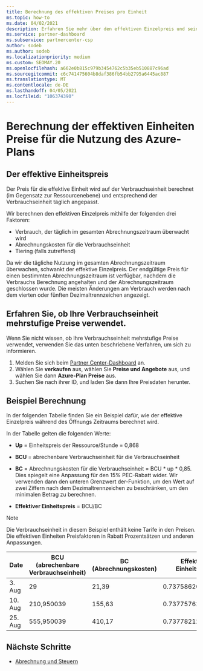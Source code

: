 ```yaml
---
title: Berechnung des effektiven Preises pro Einheit
ms.topic: how-to
ms.date: 04/02/2021
description: Erfahren Sie mehr über den effektiven Einzelpreis und seine Berechnung. Dieser Artikel enthält auch eine Beispiel Berechnung.
ms.service: partner-dashboard
ms.subservice: partnercenter-csp
author: sodeb
ms.author: sodeb
ms.localizationpriority: medium
ms.custom: SEOMAY.20
ms.openlocfilehash: a662e0b815c979b3454762c5b35eb510887c96ad
ms.sourcegitcommit: c6c741475604b8daf386fb54bb2795a6445ac887
ms.translationtype: MT
ms.contentlocale: de-DE
ms.lasthandoff: 04/05/2021
ms.locfileid: "106374390"
---
```

# <a name="effective-unit-price-calculation-for-azure-plan-consumption"></a>Berechnung der effektiven Einheiten Preise für die Nutzung des Azure-Plans

## <a name="the-effective-unit-price"></a>Der effektive Einheitspreis

Der Preis für die effektive Einheit wird auf der Verbrauchseinheit berechnet (im Gegensatz zur Ressourcenebene) und entsprechend der Verbrauchseinheit täglich angepasst.

Wir berechnen den effektiven Einzelpreis mithilfe der folgenden drei Faktoren:

- Verbrauch, der täglich im gesamten Abrechnungszeitraum überwacht wird
- Abrechnungskosten für die Verbrauchseinheit
- Tiering (falls zutreffend)

Da wir die tägliche Nutzung im gesamten Abrechnungszeitraum überwachen, schwankt der effektive Einzelpreis. Der endgültige Preis für einen bestimmten Abrechnungszeitraum ist verfügbar, nachdem die Verbrauchs Berechnung angehalten und der Abrechnungszeitraum geschlossen wurde. Die meisten Änderungen am Verbrauch werden nach dem vierten oder fünften Dezimaltrennzeichen angezeigt.

## <a name="find-out-whether-your-meter-uses-tiered-pricing"></a>Erfahren Sie, ob Ihre Verbrauchseinheit mehrstufige Preise verwendet.

Wenn Sie nicht wissen, ob Ihre Verbrauchseinheit mehrstufige Preise verwendet, verwenden Sie das unten beschriebene Verfahren, um sich zu informieren. 

1. Melden Sie sich beim [Partner Center-Dashboard](https://partner.microsoft.com/dashboard/) an.
2. Wählen Sie **verkaufen** aus, wählen Sie **Preise und Angebote** aus, und wählen Sie dann **Azure-Plan Preise** aus.
3. Suchen Sie nach ihrer ID, und laden Sie dann Ihre Preisdaten herunter. 

## <a name="sample-calculation"></a>Beispiel Berechnung

In der folgenden Tabelle finden Sie ein Beispiel dafür, wie der effektive Einzelpreis während des Öffnungs Zeitraums berechnet wird.

In der Tabelle gelten die folgenden Werte: 

- **Up** = Einheitspreis der Ressource/Stunde = 0,868

- **BCU** = abrechenbare Verbrauchseinheit für die Verbrauchseinheit

- **BC** = Abrechnungskosten für die Verbrauchseinheit = BCU * up * 0,85. Dies spiegelt eine Anpassung für den 15% PEC-Rabatt wider. Wir verwenden dann den unteren Grenzwert der-Funktion, um den Wert auf zwei Ziffern nach dem Dezimaltrennzeichen zu beschränken, um den minimalen Betrag zu berechnen. 

- **Effektiver Einheitspreis** = BCU/BC

>[!NOTE]
>Die Verbrauchseinheit in diesem Beispiel enthält keine Tarife in den Preisen. Die effektiven Einheiten Preisfaktoren in Rabatt Prozentsätzen und anderen Anpassungen.

| Date | BCU (abrechenbare Verbrauchseinheit) | BC (Abrechnungskosten) | Effektiver Einheitspreis |
| ------ | ----------- | ----------- | ----------- |  
| 3. Aug | 29 | 21,39 | 0.737586206896552 |
| 10. Aug | 210,950039 | 155,63 | 0.737757626107858 |
| 25. Aug | 555,950039 | 410,17 | 0.737782122900436 |

## <a name="next-steps"></a>Nächste Schritte

- [Abrechnung und Steuern](billing.md)
